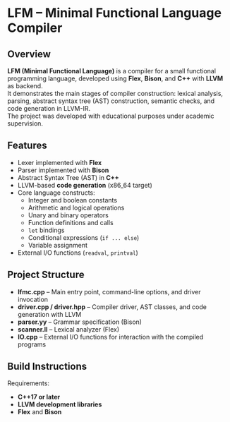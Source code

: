 # LFM – Minimal Functional Language Compiler

## Overview
**LFM (Minimal Functional Language)** is a compiler for a small functional programming language, developed using **Flex**, **Bison**, and **C++** with **LLVM** as backend.  
It demonstrates the main stages of compiler construction: lexical analysis, parsing, abstract syntax tree (AST) construction, semantic checks, and code generation in LLVM-IR.  
The project was developed with educational purposes under academic supervision.

## Features
- Lexer implemented with **Flex**  
- Parser implemented with **Bison**  
- Abstract Syntax Tree (AST) in **C++**  
- LLVM-based **code generation** (x86_64 target)  
- Core language constructs:
  - Integer and boolean constants  
  - Arithmetic and logical operations  
  - Unary and binary operators  
  - Function definitions and calls  
  - `let` bindings  
  - Conditional expressions (`if ... else`)  
  - Variable assignment  
- External I/O functions (`readval`, `printval`)  

## Project Structure
- **lfmc.cpp** – Main entry point, command-line options, and driver invocation  
- **driver.cpp / driver.hpp** – Compiler driver, AST classes, and code generation with LLVM  
- **parser.yy** – Grammar specification (Bison)  
- **scanner.ll** – Lexical analyzer (Flex)  
- **IO.cpp** – External I/O functions for interaction with the compiled programs  

## Build Instructions
Requirements:
- **C++17 or later**  
- **LLVM development libraries**  
- **Flex** and **Bison**  


